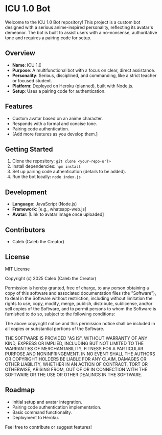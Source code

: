 # ICU 1.0 Bot

Welcome to the ICU 1.0 Bot repository! This project is a custom bot designed with a serious anime-inspired personality, reflecting its avatar's demeanor. The bot is built to assist users with a no-nonsense, authoritative tone and requires a pairing code for setup.

## Overview
- **Name**: ICU 1.0
- **Purpose**: A multifunctional bot with a focus on clear, direct assistance.
- **Personality**: Serious, disciplined, and commanding, like a strict teacher or focused student.
- **Platform**: Deployed on Heroku (planned), built with Node.js.
- **Setup**: Uses a pairing code for authentication.

## Features
- Custom avatar based on an anime character.
- Responds with a formal and concise tone.
- Pairing code authentication.
- [Add more features as you develop them.]

## Getting Started
1. Clone the repository: `git clone <your-repo-url>`
2. Install dependencies: `npm install`
3. Set up pairing code authentication (details to be added).
4. Run the bot locally: `node index.js`

## Development
- **Language**: JavaScript (Node.js)
- **Framework**: [e.g., whatsapp-web.js]
- **Avatar**: [Link to avatar image once uploaded]

## Contributors
- Caleb (Caleb the Creator)

## License
MIT License

Copyright (c) 2025 Caleb (Caleb the Creator)

Permission is hereby granted, free of charge, to any person obtaining a copy
of this software and associated documentation files (the "Software"), to deal
in the Software without restriction, including without limitation the rights
to use, copy, modify, merge, publish, distribute, sublicense, and/or sell
copies of the Software, and to permit persons to whom the Software is
furnished to do so, subject to the following conditions:

The above copyright notice and this permission notice shall be included in all
copies or substantial portions of the Software.

THE SOFTWARE IS PROVIDED "AS IS", WITHOUT WARRANTY OF ANY KIND, EXPRESS OR
IMPLIED, INCLUDING BUT NOT LIMITED TO THE WARRANTIES OF MERCHANTABILITY,
FITNESS FOR A PARTICULAR PURPOSE AND NONINFRINGEMENT. IN NO EVENT SHALL THE
AUTHORS OR COPYRIGHT HOLDERS BE LIABLE FOR ANY CLAIM, DAMAGES OR OTHER
LIABILITY, WHETHER IN AN ACTION OF CONTRACT, TORT OR OTHERWISE, ARISING FROM,
OUT OF OR IN CONNECTION WITH THE SOFTWARE OR THE USE OR OTHER DEALINGS IN THE
SOFTWARE.

## Roadmap
- Initial setup and avatar integration.
- Pairing code authentication implementation.
- Basic command functionality.
- Deployment to Heroku.

Feel free to contribute or suggest features!

